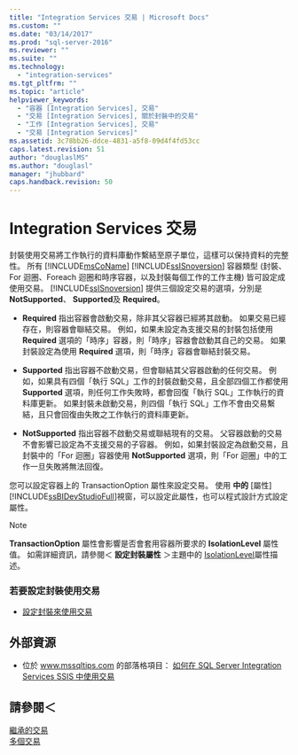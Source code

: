 ```yaml
---
title: "Integration Services 交易 | Microsoft Docs"
ms.custom: ""
ms.date: "03/14/2017"
ms.prod: "sql-server-2016"
ms.reviewer: ""
ms.suite: ""
ms.technology: 
  - "integration-services"
ms.tgt_pltfrm: ""
ms.topic: "article"
helpviewer_keywords: 
  - "容器 [Integration Services], 交易"
  - "交易 [Integration Services], 關於封裝中的交易"
  - "工作 [Integration Services], 交易"
  - "交易 [Integration Services]"
ms.assetid: 3c78bb26-ddce-4831-a5f8-09d4f4fd53cc
caps.latest.revision: 51
author: "douglaslMS"
ms.author: "douglasl"
manager: "jhubbard"
caps.handback.revision: 50
---
```

# Integration Services 交易
  封裝使用交易將工作執行的資料庫動作繫結至原子單位，這樣可以保持資料的完整性。 所有 [!INCLUDE[msCoName](../includes/msconame-md.md)] [!INCLUDE[ssISnoversion](../includes/ssisnoversion-md.md)] 容器類型 (封裝、For 迴圈、Foreach 迴圈和時序容器，以及封裝每個工作的工作主機) 皆可設定成使用交易。 [!INCLUDE[ssISnoversion](../includes/ssisnoversion-md.md)] 提供三個設定交易的選項，分別是 **NotSupported**、 **Supported**及 **Required**。  
  
-   **Required** 指出容器會啟動交易，除非其父容器已經將其啟動。 如果交易已經存在，則容器會聯結交易。 例如，如果未設定為支援交易的封裝包括使用 **Required** 選項的「時序」容器，則「時序」容器會啟動其自己的交易。 如果封裝設定為使用 **Required** 選項，則「時序」容器會聯結封裝交易。  
  
-   **Supported** 指出容器不啟動交易，但會聯結其父容器啟動的任何交易。 例如，如果具有四個「執行 SQL」工作的封裝啟動交易，且全部四個工作都使用 **Supported** 選項，則任何工作失敗時，都會回復「執行 SQL」工作執行的資料庫更新。 如果封裝未啟動交易，則四個「執行 SQL」工作不會由交易繫結，且只會回復由失敗之工作執行的資料庫更新。  
  
-   **NotSupported** 指出容器不啟動交易或聯結現有的交易。 父容器啟動的交易不會影響已設定為不支援交易的子容器。 例如，如果封裝設定為啟動交易，且封裝中的「For 迴圈」容器使用 **NotSupported** 選項，則「For 迴圈」中的工作一旦失敗將無法回復。  
  
 您可以設定容器上的 TransactionOption 屬性來設定交易。 使用 **中的** [屬性] [!INCLUDE[ssBIDevStudioFull](../includes/ssbidevstudiofull-md.md)]視窗，可以設定此屬性，也可以程式設計方式設定屬性。  
  
> [!NOTE]  
>  **TransactionOption** 屬性會影響是否會套用容器所要求的 **IsolationLevel** 屬性值。 如需詳細資訊，請參閱＜ **設定封裝屬性** ＞主題中的 [IsolationLevel](../integration-services/set-package-properties.md)屬性描述。  
  
### 若要設定封裝使用交易  
  
-   [設定封裝來使用交易](../Topic/Configure%20a%20Package%20to%20Use%20Transactions.md)  
  
## 外部資源  
  
-   位於 www.mssqltips.com 的部落格項目： [如何在 SQL Server Integration Services SSIS 中使用交易](http://go.microsoft.com/fwlink/?LinkId=157783)  
  
## 請參閱＜  
 [繼承的交易](../Topic/Inherited%20Transactions.md)   
 [多個交易](../Topic/Multiple%20Transactions.md)  
  
  